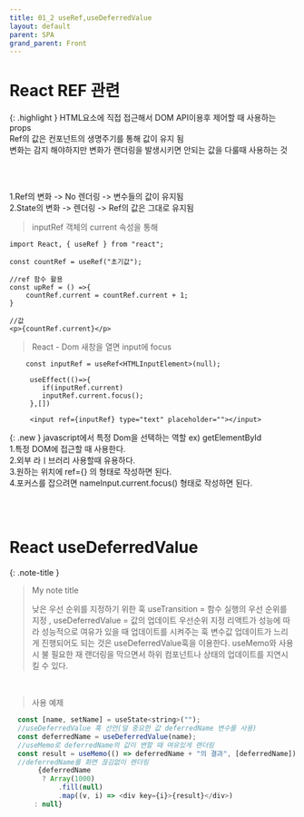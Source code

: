 ```yaml
---
title: 01_2 useRef,useDeferredValue
layout: default
parent: SPA
grand_parent: Front
---
```



# React REF 관련


{: .highlight }
 HTML요소에 직접 접근해서 DOM API이용후 제어할 때 사용하는 props</br>
 Ref의 값은 컨포넌트의 생명주기를 통해 값이 유지 됨 </br>
변화는 감지 해야하지만 변화가 랜더링을 발생시키면 안되는 값을 다룰때 사용하는 것

</br>
</br>

1.Ref의 변화 -> No 렌더링 -> 변수들의 값이 유지됨</br>
2.State의 변화 -> 렌더링 -> Ref의 값은 그대로 유지됨

>inputRef 객체의 current 속성을 통해 

```
import React, { useRef } from "react";

const countRef = useRef("초기값");

//ref 함수 활용
const upRef = () =>{
    countRef.current = countRef.current + 1;
}

//값
<p>{countRef.current}</p>
```


>React - Dom 새창을 열면 input에 focus
```
    const inputRef = useRef<HTMLInputElement>(null);

     useEffect(()=>{
        if(inputRef.current)
        inputRef.current.focus();
     },[])

     <input ref={inputRef} type="text" placeholder=""></input>

```


{: .new } 
javascript에서 특정 Dom을 선택하는 역할 ex) getElementById <br />
1.특정 DOM에 접근할 때 사용한다.<br />
2.외부 라ㅣ브러리 사용할때 유용하다.<br />
3.원하는 위치에 ref={} 의 형태로 작성하면 된다.<br />
4.포커스를 잡으려면 nameInput.current.focus() 형태로 작성하면 된다.


<br />
<br />

# React useDeferredValue

{: .note-title }
> My note title
>
> 낮은 우선 순위를 지정하기 위한 훅
> useTransition = 함수 실행의 우선 순위를 지정 , useDeferredValue = 값의 업데이트 우선순위 지정
> 리액트가 성능에 따라 성능적으로 여유가 있을 때 업데이트를 시켜주는 훅
> 변수값 업데이트가 느리게 진행되어도 되는 것은 useDeferredValue훅을 이용한다.
> useMemo와 사용 시 불 필요한 재 랜더링을 막으면서 하위 컴포넌트나 상태의 업데이트를 지연시킬 수 있다. 

<br />

> 사용 예제 

```js
  const [name, setName] = useState<string>("");
  //useDeferredValue 훅 선언(덜 중요한 값 deferredName 변수를 사용)
  const deferredName = useDeferredValue(name);
  //useMemo로 deferredName의 값이 변할 때 여유있게 랜더링
  const result = useMemo(() => deferredName + "의 결과", [deferredName]);
  //deferredName를 화면 끊김없이 렌더링
       {deferredName
        ? Array(1000)
            .fill(null)
            .map((v, i) => <div key={i}>{result}</div>)
      : null}
```